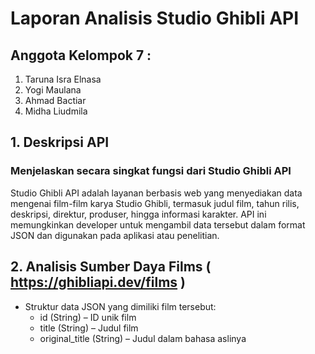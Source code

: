 # Laporan Analisis Studio Ghibli API

## Anggota Kelompok 7 : 
1. Taruna Isra Elnasa
2. Yogi Maulana
3. Ahmad Bactiar
4. Midha Liudmila

## 1. Deskripsi API
### Menjelaskan secara singkat fungsi dari Studio Ghibli API
Studio Ghibli API adalah layanan berbasis web yang menyediakan data mengenai film-film karya Studio Ghibli, termasuk judul film, tahun rilis, deskripsi, direktur, produser, hingga informasi karakter. API ini memungkinkan developer untuk mengambil data tersebut dalam format JSON dan digunakan pada aplikasi atau penelitian.

## 2. Analisis Sumber Daya Films ( https://ghibliapi.dev/films )
* Struktur data JSON yang dimiliki film tersebut:
  - id (String) – ID unik film
  - title (String) – Judul film
  - original_title (String) – Judul dalam bahasa aslinya
